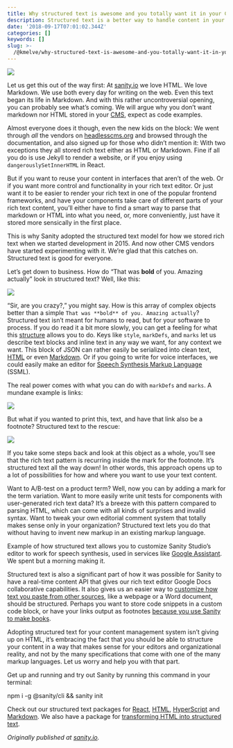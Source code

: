 ```yaml
---
title: Why structured text is awesome and you totally want it in your CMS
description: Structured text is a better way to handle content in your CMS. Here’s why.
date: '2018-09-17T07:01:02.344Z'
categories: []
keywords: []
slug: >-
  /@kmelve/why-structured-text-is-awesome-and-you-totally-want-it-in-your-cms-e6ecbdba2d36
---
```


![](img/1__wb1wIGZm0U__Xjw088i5a3A.png)

Let us get this out of the way first: At [sanity.io](https://sanity.io/freecodecamp?utm_source=freecodecamp&utm_medium=blog&utm_campaign=jq) we love HTML. We love Markdown. We use both every day for writing on the web. Even this text began its life in Markdown. And with this rather uncontroversial opening, you can probably see what’s coming. We will argue why you don’t want markdown nor HTML stored in your [CMS](https://hackernoon.com/tagged/cms), expect as code examples.

Almost everyone does it though, even the new kids on the block: We went through _all_ the vendors on [headlesscms.org](https://headlesscms.org/) and browsed through the documentation, and also signed up for those who didn’t mention it: With two exceptions they all stored rich text either as HTML or Markdown. Fine if all you do is use Jekyll to render a website, or if you enjoy using `dangerouslySetInnerHTML` in React.

But if you want to reuse your content in interfaces that aren’t of the web. Or if you want more control and functionality in your rich text editor. Or just want it to be easier to render your rich text in one of the popular frontend frameworks, and have your components take care of different parts of your rich text content, you’ll either have to find a smart way to parse that markdown or HTML into what you need, or, more conveniently, just have it stored more sensically in the first place.

This is why Sanity adopted the structured text model for how we stored rich text when we started development in 2015. And now other CMS vendors have started experimenting with it. We’re glad that this catches on. Structured text is good for everyone.

Let’s get down to business. How do “That was **bold** of you. Amazing actually” look in structured text? Well, like this:

![](img/1__Ad0lc0wl1CfJ9BUkOK0tfg.png)

“Sir, are you crazy?,” you might say. How is this array of complex objects better than a simple `That was **bold** of you. Amazing actually`? Structured text isn’t meant for humans to read, but for your software to process. If you do read it a bit more slowly, you can get a feeling for what this [structure](https://hackernoon.com/tagged/structure) allows you to do. Keys like `style`, `markDefs`, and `marks` let us describe text blocks and inline text in any way we want, for any context we want. This block of JSON can rather easily be serialized into clean text, [HTML](https://github.com/sanity-io/block-content-to-html) or even [Markdown](https://github.com/sanity-io/block-content-to-markdown/). Or if you going to write for voice interfaces, we could easily make an editor for [Speech Synthesis Markup Language](https://developers.google.com/actions/reference/ssml) (SSML).

The real power comes with what you can do with `markDefs` and `marks`. A mundane example is links:

![](img/1__IDZ4UgxyOqpRZAxkVefJmw.png)

But what if you wanted to print this, text, and have that link also be a footnote? Structured text to the rescue:

![](img/1__S____fjD3veSh5TQeMUdTFDg.png)

If you take some steps back and look at this object as a whole, you’ll see that the rich text pattern is recurring inside the mark for the footnote. It’s structured text all the way down! In other words, this approach opens up to a lot of possibilities for how and where you want to use your text content.

Want to A/B-test on a product term? Well, now you can by adding a mark for the term variation. Want to more easily write unit tests for components with user-generated rich text data? It’s a breeze with this pattern compared to parsing HTML, which can come with all kinds of surprises and invalid syntax. Want to tweak your own editorial comment system that totally makes sense only in your organization? Structured text lets you do that without having to invent new markup in an existing markup language.

Example of how structured text allows you to customize Sanity Studio’s editor to work for speech synthesis, used in services like [Google Assistant](https://assistant.google.com/). We spent but a morning making it.

Structured text is also a significant part of how it was possible for Sanity to have a real-time content API that gives our rich text editor Google Docs collaborative capabilities. It also gives us an easier way to [customize how text you paste from other sources](https://www.sanity.io/docs/new-block-editor-features), like a webpage or a Word document, should be structured. Perhaps you want to store code snippets in a custom code block, or have your links output as footnotes [because you use Sanity to make books](https://medium.com/buro-int/headless-cms-for-a-printed-pizza-book-54b39827e651).

Adopting structured text for your content management system isn’t giving up on HTML, it’s embracing the fact that you should be able to structure your content in a way that makes sense for your editors and organizational reality, and not by the many specifications that come with one of the many markup languages. Let us worry and help you with that part.

Get up and running and try out Sanity by running this command in your terminal:

npm i -g @sanity/cli && sanity init

Check out our structured text packages for [React](https://github.com/sanity-io/block-content-to-react), [HTML](https://github.com/sanity-io/block-content-to-html), [HyperScript](https://github.com/sanity-io/block-content-to-hyperscript) and [Markdown](https://github.com/sanity-io/block-content-to-markdown). We also have a package for [transforming HTML into structured text](https://github.com/sanity-io/sanity/blob/master/packages/%40sanity/block-tools/README.md).

_Originally published at_ [_sanity.io_](https://www.sanity.io/blog/why-structured-text-is-awesome-and-you-totally-want-it-in-your-cms)_._